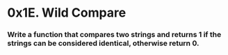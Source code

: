 # 0x1E. Wild Compare

### Write a function that compares two strings and returns 1 if the strings can be considered identical, otherwise return 0.
